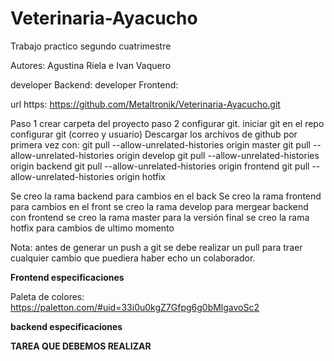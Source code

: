 # Veterinaria-Ayacucho
Trabajo practico segundo cuatrimestre 

Autores: Agustina Riela e Ivan Vaquero

developer Backend:
developer Frontend:

url https: https://github.com/Metaltronik/Veterinaria-Ayacucho.git

Paso 1 crear carpeta del proyecto
paso 2 configurar git. 
iniciar git en el repo
configurar git (correo y usuario)
Descargar los archivos de github por primera vez con:
git pull --allow-unrelated-histories origin master
git pull --allow-unrelated-histories origin develop
git pull --allow-unrelated-histories origin backend
git pull --allow-unrelated-histories origin frontend
git pull --allow-unrelated-histories origin hotfix


Se creo la rama backend para cambios en el back
Se creo la rama frontend para cambios en el front
se creo la rama develop para mergear backend con frontend
se creo la rama master para la versión final
se creo la rama hotfix para cambios de ultimo momento

Nota: antes de generar un push a git se debe realizar un pull para traer cualquier cambio que puediera haber echo un colaborador. 

**Frontend especificaciones**

Paleta de colores: https://paletton.com/#uid=33i0u0kgZ7Gfpg6g0bMlgavoSc2

**backend especificaciones**


**TAREA QUE DEBEMOS REALIZAR** 

